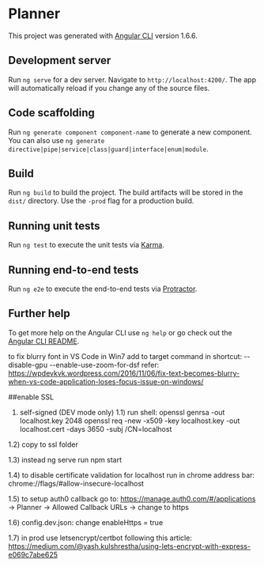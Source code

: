 # Planner

This project was generated with [Angular CLI](https://github.com/angular/angular-cli) version 1.6.6.

## Development server

Run `ng serve` for a dev server. Navigate to `http://localhost:4200/`. The app will automatically reload if you change any of the source files.

## Code scaffolding

Run `ng generate component component-name` to generate a new component. You can also use `ng generate directive|pipe|service|class|guard|interface|enum|module`.

## Build

Run `ng build` to build the project. The build artifacts will be stored in the `dist/` directory. Use the `-prod` flag for a production build.

## Running unit tests

Run `ng test` to execute the unit tests via [Karma](https://karma-runner.github.io).

## Running end-to-end tests

Run `ng e2e` to execute the end-to-end tests via [Protractor](http://www.protractortest.org/).

## Further help

To get more help on the Angular CLI use `ng help` or go check out the [Angular CLI README](https://github.com/angular/angular-cli/blob/master/README.md).

to fix blurry font in VS Code in Win7 add to target command in shortcut: --disable-gpu --enable-use-zoom-for-dsf
refer: https://wpdevkvk.wordpress.com/2016/11/06/fix-text-becomes-blurry-when-vs-code-application-loses-focus-issue-on-windows/

##enable SSL

1) self-signed (DEV mode only)
1.1) run shell:
openssl genrsa -out localhost.key 2048
openssl req -new -x509 -key localhost.key -out localhost.cert -days 3650 -subj /CN=localhost

1.2) copy to ssl folder

1.3) instead ng serve run npm start

1.4) to disable certificate validation for localhost run in chrome address bar: 
chrome://flags/#allow-insecure-localhost

1.5) to setup auth0 callback go to: https://manage.auth0.com/#/applications -> Planner -> Allowed Callback URLs -> change to https

1.6) config.dev.json:
    change enableHttps = true

1.7) in prod use letsencrypt/certbot following this article: https://medium.com/@yash.kulshrestha/using-lets-encrypt-with-express-e069c7abe625


